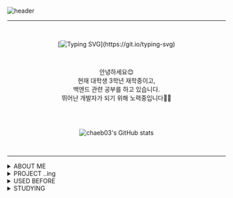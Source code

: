 ![header](https://capsule-render.vercel.app/api?type=venom&height=300&text=chaeb03%20&desc=ChaeBeen%20Oh&color=0:F08072,100:a82da8&fontColor=FFFFFF)
<hr>
<div align=center> 

  <br>

  [![Typing SVG](https://readme-typing-svg.demolab.com?font=Nanum+Gothic+Coding&size=35&pause=1000&color=F08072&center=true&vCenter=true&width=1000&lines=“꾸준히+성장하는+개발자+입니다.”;“성장을+위해+열심히+공부하는+개발자+입니다.”;)](https://git.io/typing-svg) 

</div>
<div align=center> 
<br>

안녕하세요😊
<br>
현재 대학생 3학년 재학중이고,<br>
백엔드 관련 공부를 하고 있습니다.<br> 
 뛰어난 개발자가 되기 위해 노력중입니다👩‍💻
</div>
<br><br>
<div align=center> 
  
 ![chaeb03's GitHub stats](https://github-readme-stats.vercel.app/api?username=chaeb03&show_icons=true&theme=radical)

</div>


<br>
<hr>
<details>
<summary>
ABOUT ME
</summary> 
 <br>
 PAGE
 <br><br>
<img src="https://img.shields.io/badge/Tistory-000000.svg?style=flat-square&logo=Tistory&logoColor=white"/> https://https://www.tistory.com/
</br>
 <br>

 <br>

</details>

<details>
<summary>
PROJECT ..ing <br>
</summary> 
 <br>
  🎮Unity Game 
  <br>
  🧸Toy project
</br>
</details>
<details>
<summary>
USED BEFORE
</summary>
<br>
 
![js](https://img.shields.io/badge/JavaScript-F7DF1E?style=for-the-badge&logo=JavaScript&logoColor=white) ![html](https://img.shields.io/badge/HTML5-E34F26?style=for-the-badge&logo=html5&logoColor=white) ![css](https://img.shields.io/badge/CSS-239120?&style=for-the-badge&logo=css3&logoColor=white) ![react](https://img.shields.io/badge/React-20232A?style=for-the-badge&logo=react&logoColor=61DAFB)  
![MySQL](https://img.shields.io/badge/mysql-%2300f.svg?style=for-the-badge&logo=mysql&logoColor=white) ![java](https://img.shields.io/badge/Java-ED8B00?style=for-the-badge&logo=openjdk&logoColor=white) ![c](https://img.shields.io/badge/C-00599C?style=for-the-badge&logo=c&logoColor=white)   ![spring](https://img.shields.io/badge/Spring-6DB33F?style=for-the-badge&logo=spring&logoColor=white) ![c#](https://img.shields.io/badge/C%23-239120?style=for-the-badge&logo=c-sharp&logoColor=white) ![php](	https://img.shields.io/badge/PHP-777BB4?style=for-the-badge&logo=php&logoColor=white) ![unity](	https://img.shields.io/badge/Unity-100000?style=for-the-badge&logo=unity&logoColor=white))<br><br>
</details>
<details>
<summary>
STUDYING<br>
</summary>
   <br>
 
![js](https://img.shields.io/badge/JavaScript-F7DF1E?style=for-the-badge&logo=JavaScript&logoColor=white) ![MySQL](https://img.shields.io/badge/mysql-%2300f.svg?style=for-the-badge&logo=mysql&logoColor=white) ![java](https://img.shields.io/badge/Java-ED8B00?style=for-the-badge&logo=openjdk&logoColor=white) ![c](https://img.shields.io/badge/C-00599C?style=for-the-badge&logo=c&logoColor=white)   ![spring](https://img.shields.io/badge/Spring-6DB33F?style=for-the-badge&logo=spring&logoColor=white) ![c#](https://img.shields.io/badge/C%23-239120?style=for-the-badge&logo=c-sharp&logoColor=white) ![php](	https://img.shields.io/badge/PHP-777BB4?style=for-the-badge&logo=php&logoColor=white) ![unity](	https://img.shields.io/badge/Unity-100000?style=for-the-badge&logo=unity&logoColor=white) 
<br>
</details>

<!--
**chaeb03/chaeb03** is a ✨ _special_ ✨ repository because its `README.md` (this file) appears on your GitHub profile.

Here are some ideas to get you started:

- 🔭 I’m currently working on ...
- 🌱 I’m currently learning ...
- 👯 I’m looking to collaborate on ...
- 🤔 I’m looking for help with ...
- 💬 Ask me about ...
- 📫 How to reach me: ...
- 😄 Pronouns: ...
- ⚡ Fun fact: ...
-->
